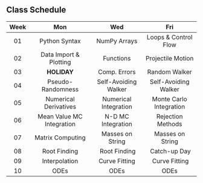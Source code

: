 ## Class Schedule

 | Week  |  Mon  |  Wed  |  Fri  |
 | :---: | :---: | :---: | :---: |
 |  01   | Python Syntax | NumPy Arrays | Loops &amp; Control Flow |
 |  02   | Data Import &amp; Plotting | Functions | Projectile Motion |
 |  03   | **HOLIDAY** | Comp. Errors | Random Walker |
 |  04   | Pseudo-Randomness | Self-Avoiding Walker | Self-Avoiding Walker |
 |  05   | Numerical Derivatives | Numerical Integration | Monte Carlo Integration |
 |  06   | Mean Value MC Integration | N-D MC Integration  | Rejection Methods |
 |  07   | Matrix Computing | Masses on String | Masses on String |
 |  08   | Root Finding     | Root Finding     | Catch-up Day     | 
 |  09   | Interpolation    | Curve Fitting    | Curve Fitting    |
 |  10   | ODEs             | ODEs             | ODEs             |
